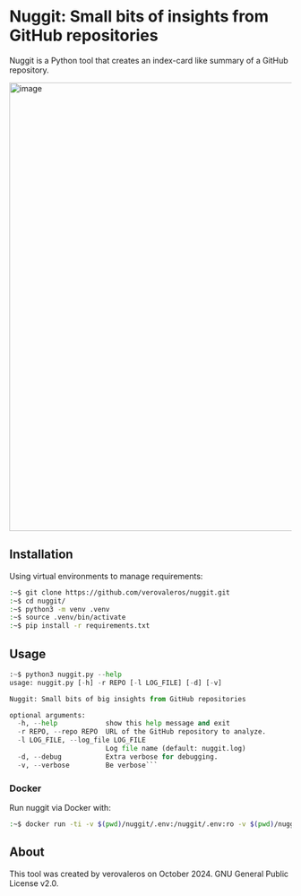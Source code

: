 # Nuggit: Small bits of insights from GitHub repositories

Nuggit is a Python tool that creates an index-card like summary of a GitHub repository.

<img width="800" alt="image" src="https://github.com/user-attachments/assets/9c83975c-2139-4ee6-9e7a-6cbcb687792e">

## Installation

Using virtual environments to manage requirements:
```bash
:~$ git clone https://github.com/verovaleros/nuggit.git
:~$ cd nuggit/
:~$ python3 -m venv .venv
:~$ source .venv/bin/activate
:~$ pip install -r requirements.txt
```

## Usage
```python
:~$ python3 nuggit.py --help
usage: nuggit.py [-h] -r REPO [-l LOG_FILE] [-d] [-v]

Nuggit: Small bits of big insights from GitHub repositories

optional arguments:
  -h, --help            show this help message and exit
  -r REPO, --repo REPO  URL of the GitHub repository to analyze.
  -l LOG_FILE, --log_file LOG_FILE
                        Log file name (default: nuggit.log)
  -d, --debug           Extra verbose for debugging.
  -v, --verbose         Be verbose```
```

### Docker

Run nuggit via Docker with:

```bash
:~$ docker run -ti -v $(pwd)/nuggit/.env:/nuggit/.env:ro -v $(pwd)/nuggit/output:/nuggit/output/ -v $(pwd)/nuggit/logs:/nuggit/logs ghcr.io/verovaleros/nuggit:latest python3 nuggit.py -r https://github.com/verovaleros/nuggit
```

## About
This tool was created by verovaleros on October 2024. GNU General Public License v2.0.
